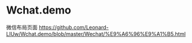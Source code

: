# Wchat.demo
微信布局页面
https://github.com/Leonard-LIUw/Wchat.demo/blob/master/Wechat/%E9%A6%96%E9%A1%B5.html
